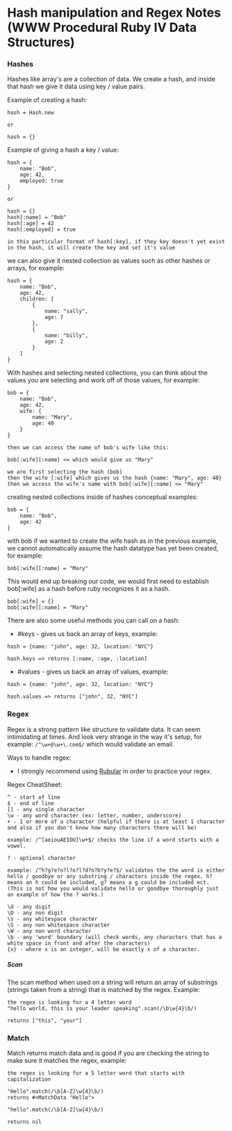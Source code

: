 # Hash manipulation and Regex Notes (WWW Procedural Ruby IV Data Structures)

### Hashes

Hashes like array's are a collection of data. We create a hash, and inside that hash we give it data using key / value pairs.

Example of creating a hash:
```
hash = Hash.new

or

hash = {}
```

Example of giving a hash a key / value:
```
hash = {
    name: "Bob",
    age: 42,
    employed: true
}

or

hash = {}
hash[:name] = "Bob"
hash[:age] = 42
hash[:employed] = true

in this particular format of hash[:key], if they key doesn't yet exist in the hash, it will create the key and set it's value
```

we can also give it nested collection as values such as other hashes or arrays, for example:
```
hash = {
    name: "Bob",
    age: 42,
    children: [
        {
            name: "sally",
            age: 7
        },
        {
            name: "billy",
            age: 2
        }
    ]
}

```

With hashes and selecting nested collections, you can think about the values you are selecting and work off of those values, for example: 
```
bob = {
    name: "Bob",
    age: 42,
    wife: {
        name: "Mary",
        age: 40
    }
}

then we can access the name of bob's wife like this:

bob[:wife][:name] <= which would give us "Mary"

we are first selecting the hash (bob)
then the wife [:wife] which gives us the hash {name: "Mary", age: 40}
then we access the wife's name with bob[:wife][:name] <= "Mary"
```

creating nested collections inside of hashes conceptual examples:
```
bob = {
    name: "Bob",
    age: 42
}
```

with bob if we wanted to create the wife hash as in the previous example, we cannot automatically assume the hash datatype has yet been created, for example:
```
bob[:wife][:name] = "Mary"
```

This would end up breaking our code, we would first need to establish bob[:wife] as a hash before ruby recognizes it as a hash.
```
bob[:wife] = {}
bob[:wife][:name] = "Mary"
```

There are also some useful methods you can call on a hash:
- #keys - gives us back an array of keys, example:
```
hash = {name: "john", age: 32, location: "NYC"}

hash.keys => returns [:name, :age, :location]
```
- #values - gives us back an array of values, example:
```
hash = {name: "john", age: 32, location: "NYC"}

hash.values => returns ["john", 32, "NYC"]
```

### Regex

Regex is a strong pattern like structure to validate data. It can seem intimidating at times. And look very strange in the way it's setup, for example: `/^\w+@\w+\.com$/` which would validate an email.

Ways to handle regex:

- I strongly recommend using [Rubular](http://rubular.com/) in order to practice your regex.

Regex CheatSheet:
```
^ - start of line
$ - end of line
[] - any single character
\w - any word character (ex: letter, number, underscore)
+ - 1 or more of a character (helpful if there is at least 1 character and also if you don't know how many characters there will be)

example: /^[aeiouAEIOU]\w+$/ checks the line if a word starts with a vowel.

? - optional character

example: /^h?g?e?o?l?o?l?d?o?b?y?e?$/ validates the the word is either hello / goodbye or any substring / characters inside the regex. h? means an h could be included, g? means a g could be included ect. (This is not how you would validate hello or goodbye thoroughly just an example of how the ? works.)

\d - any digit
\D - any non digit
\s - any whitespace character
\S - any non whitespace character
\W - any non word character
\b - any 'word' boundary (will check words, any characters that has a white space in front and after the characters)
{x} - where x is an integer, will be exactly x of a character.
```
##### Scan
The scan method when used on a string will return an array of substrings (strings taken from a string) that is matched by the regex. Example:
```
the regex is looking for a 4 letter word
"hello world, this is your leader speaking".scan(/\b\w{4}\b/)

returns ["this", "your"]
```

### Match
Match returns match data and is good if you are checking the string to make sure it matches the regex, example:
```
the regex is looking for a 5 letter word that starts with capitalization

"Hello".match(/\b[A-Z]\w{4}\b/)
returns #<MatchData "Hello">

"hello".match(/\b[A-Z]\w{4}\b/)

returns nil
```